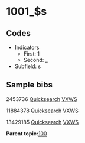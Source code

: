 # 1001\_$s

## Codes

-   Indicators
    -   First: 1
    -   Second: \_
-   Subfield: s

## Sample bibs

2453736 [Quicksearch](https://search.library.yale.edu/catalog/2453736) [VXWS](http://prodorbis.library.yale.edu:7014/vxws/GetHoldingsService?bibId=2453736)

11884378 [Quicksearch](https://search.library.yale.edu/catalog/11884378) [VXWS](http://prodorbis.library.yale.edu:7014/vxws/GetHoldingsService?bibId=11884378)

13429185 [Quicksearch](https://search.library.yale.edu/catalog/13429185) [VXWS](http://prodorbis.library.yale.edu:7014/vxws/GetHoldingsService?bibId=13429185)

**Parent topic:**[100](../../tags/100/100.md)


